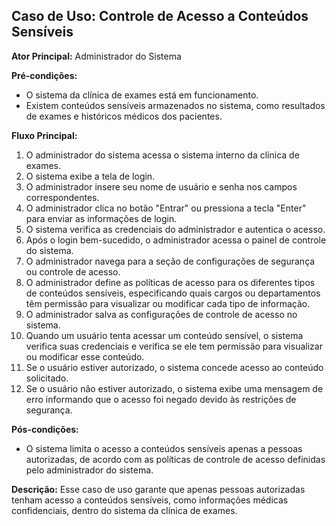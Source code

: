 ﻿## Caso de Uso: Controle de Acesso a Conteúdos Sensíveis

**Ator Principal:** Administrador do Sistema

**Pré-condições:**

-   O sistema da clínica de exames está em funcionamento.
-   Existem conteúdos sensíveis armazenados no sistema, como resultados de exames e históricos médicos dos pacientes.

**Fluxo Principal:**

1.  O administrador do sistema acessa o sistema interno da clínica de exames.
2.  O sistema exibe a tela de login.
3.  O administrador insere seu nome de usuário e senha nos campos correspondentes.
4.  O administrador clica no botão "Entrar" ou pressiona a tecla "Enter" para enviar as informações de login.
5.  O sistema verifica as credenciais do administrador e autentica o acesso.
6.  Após o login bem-sucedido, o administrador acessa o painel de controle do sistema.
7.  O administrador navega para a seção de configurações de segurança ou controle de acesso.
8.  O administrador define as políticas de acesso para os diferentes tipos de conteúdos sensíveis, especificando quais cargos ou departamentos têm permissão para visualizar ou modificar cada tipo de informação.
9.  O administrador salva as configurações de controle de acesso no sistema.
10.  Quando um usuário tenta acessar um conteúdo sensível, o sistema verifica suas credenciais e verifica se ele tem permissão para visualizar ou modificar esse conteúdo.
11.  Se o usuário estiver autorizado, o sistema concede acesso ao conteúdo solicitado.
12.  Se o usuário não estiver autorizado, o sistema exibe uma mensagem de erro informando que o acesso foi negado devido às restrições de segurança.

**Pós-condições:**

-   O sistema limita o acesso a conteúdos sensíveis apenas a pessoas autorizadas, de acordo com as políticas de controle de acesso definidas pelo administrador do sistema.

**Descrição:** Esse caso de uso garante que apenas pessoas autorizadas tenham acesso a conteúdos sensíveis, como informações médicas confidenciais, dentro do sistema da clínica de exames.



